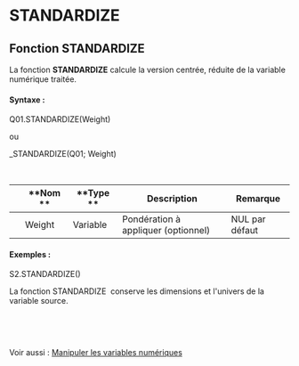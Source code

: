 # STANDARDIZE

## Fonction STANDARDIZE

La fonction **STANDARDIZE** calcule la version centrée, réduite de la variable numérique traitée.

#### Syntaxe :&nbsp;

Q01.STANDARDIZE(Weight)

ou

\_STANDARDIZE(Q01; Weight)

&nbsp;

| &nbsp; | **Nom ** | **Type ** | **Description** | **Remarque** |
| --- | --- | --- | --- | --- |
| &nbsp; | Weight | Variable | Pondération à appliquer (optionnel) | NUL par défaut |


#### Exemples :

S2.STANDARDIZE()

La fonction STANDARDIZE&nbsp; conserve les dimensions et l'univers de la variable source.

&nbsp;

&nbsp;

Voir aussi : [Manipuler les variables numériques](<Manipulerlesvariablesnumeriques1.md>)
